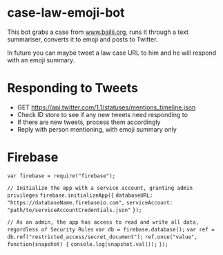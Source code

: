 # case-law-emoji-bot

This bot grabs a case from www.bailii.org, runs it through a text summariser, converts it to emoji and posts to Twitter.

In future you can maybe tweet a law case URL to him and he will respond with an emoji summary.

# Responding to Tweets

- GET https://api.twitter.com/1.1/statuses/mentions_timeline.json
- Check ID store to see if any new tweets need responding to
- If there are new tweets, process them accordingly
- Reply with person mentioning, with emoji summary only

# Firebase

`var firebase = require("firebase");`

`// Initialize the app with a service account, granting admin privileges`
`firebase.initializeApp({`
  `databaseURL: "https://databaseName.firebaseio.com",`
  `serviceAccount: "path/to/serviceAccountCredentials.json"`
`});`

`// As an admin, the app has access to read and write all data, regardless of Security Rules`
`var db = firebase.database();`
`var ref = db.ref("restricted_access/secret_document");`
`ref.once("value", function(snapshot) {`
  `console.log(snapshot.val());`
`});`
